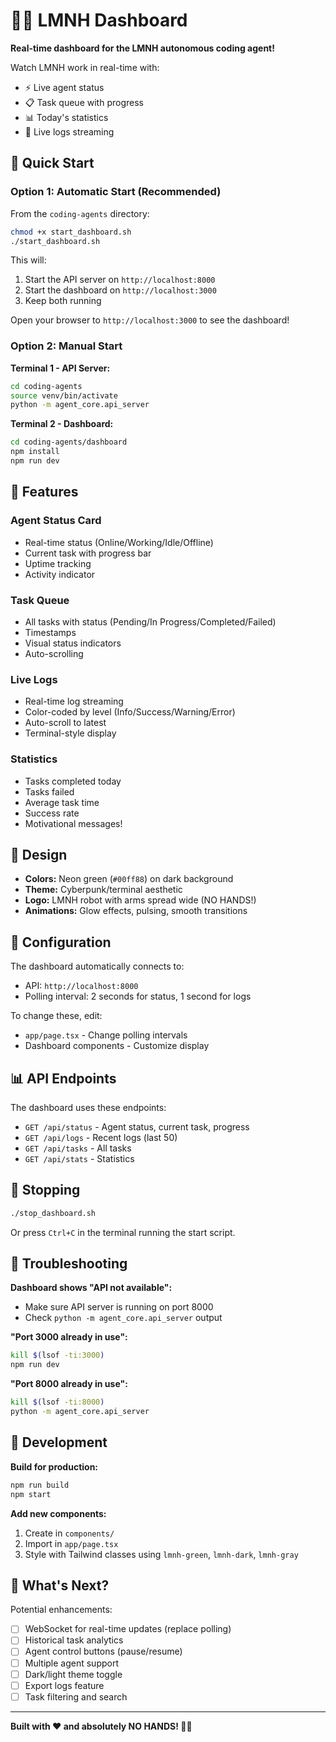 <!-- Real-time dashboard for monitoring LMNH autonomous coding agent activity -->

# 🚴‍♂️ LMNH Dashboard

**Real-time dashboard for the LMNH autonomous coding agent!**

Watch LMNH work in real-time with:
- ⚡ Live agent status
- 📋 Task queue with progress
- 📊 Today's statistics
- 📜 Live logs streaming

## 🚀 Quick Start

### Option 1: Automatic Start (Recommended)

From the `coding-agents` directory:

```bash
chmod +x start_dashboard.sh
./start_dashboard.sh
```

This will:
1. Start the API server on `http://localhost:8000`
2. Start the dashboard on `http://localhost:3000`
3. Keep both running

Open your browser to `http://localhost:3000` to see the dashboard!

### Option 2: Manual Start

**Terminal 1 - API Server:**
```bash
cd coding-agents
source venv/bin/activate
python -m agent_core.api_server
```

**Terminal 2 - Dashboard:**
```bash
cd coding-agents/dashboard
npm install
npm run dev
```

## 🎨 Features

### Agent Status Card
- Real-time status (Online/Working/Idle/Offline)
- Current task with progress bar
- Uptime tracking
- Activity indicator

### Task Queue
- All tasks with status (Pending/In Progress/Completed/Failed)
- Timestamps
- Visual status indicators
- Auto-scrolling

### Live Logs
- Real-time log streaming
- Color-coded by level (Info/Success/Warning/Error)
- Auto-scroll to latest
- Terminal-style display

### Statistics
- Tasks completed today
- Tasks failed
- Average task time
- Success rate
- Motivational messages!

## 🎨 Design

- **Colors:** Neon green (`#00ff88`) on dark background
- **Theme:** Cyberpunk/terminal aesthetic
- **Logo:** LMNH robot with arms spread wide (NO HANDS!)
- **Animations:** Glow effects, pulsing, smooth transitions

## 🔧 Configuration

The dashboard automatically connects to:
- API: `http://localhost:8000`
- Polling interval: 2 seconds for status, 1 second for logs

To change these, edit:
- `app/page.tsx` - Change polling intervals
- Dashboard components - Customize display

## 📊 API Endpoints

The dashboard uses these endpoints:

- `GET /api/status` - Agent status, current task, progress
- `GET /api/logs` - Recent logs (last 50)
- `GET /api/tasks` - All tasks
- `GET /api/stats` - Statistics

## 🛑 Stopping

```bash
./stop_dashboard.sh
```

Or press `Ctrl+C` in the terminal running the start script.

## 🐛 Troubleshooting

**Dashboard shows "API not available":**
- Make sure API server is running on port 8000
- Check `python -m agent_core.api_server` output

**"Port 3000 already in use":**
```bash
kill $(lsof -ti:3000)
npm run dev
```

**"Port 8000 already in use":**
```bash
kill $(lsof -ti:8000)
python -m agent_core.api_server
```

## 🎯 Development

**Build for production:**
```bash
npm run build
npm start
```

**Add new components:**
1. Create in `components/`
2. Import in `app/page.tsx`
3. Style with Tailwind classes using `lmnh-green`, `lmnh-dark`, `lmnh-gray`

## 🚀 What's Next?

Potential enhancements:
- [ ] WebSocket for real-time updates (replace polling)
- [ ] Historical task analytics
- [ ] Agent control buttons (pause/resume)
- [ ] Multiple agent support
- [ ] Dark/light theme toggle
- [ ] Export logs feature
- [ ] Task filtering and search

---

**Built with ❤️ and absolutely NO HANDS! 🚴‍♂️**